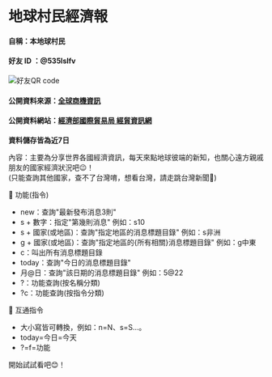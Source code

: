 # 地球村民經濟報
#### 自稱：本地球村民 
#### 好友 ID ：@535lslfv 
![好友QR code](https://i.imgur.com/TUozfXD.png) 
#### 公開資料來源：[全球商機資訊](https://www.trade.gov.tw/Api/Get/pages?nodeid=45&timeRestrict=true) 
#### 公開資料網站：[經濟部國際貿易局 經貿資訊網](https://www.trade.gov.tw/World/List.aspx?code=7020&nodeID=45&areaID=4&country=b645Lit5ZyL5aSn6Zm4) 
**資料儲存皆為近7日** <br>
 
 內容：主要為分享世界各國經濟資訊，每天來點地球彼端的新知，也關心遠方親戚朋友的國家經濟狀況吧😉！ <br>
 (只能查詢其他國家，查不了台灣唷，想看台灣，請走跳台灣新聞🤠) <br>
  
 🧰 功能(指令)
 - new：查詢"最新發布消息3則"
 - s + 數字：指定"第幾則消息" 例如：s10 
 - s + 國家(或地區)：查詢"指定地區的消息標題目錄" 例如：s非洲
 - g + 國家(或地區)：查詢"指定地區的{所有相關}消息標題目錄" 例如：g中東
 - c：叫出所有消息標題目錄 
 - today：查詢"今日的消息標題目錄"
 - 月@日：查詢"該日期的消息標題目錄" 例如：5@22
 - ?：功能查詢(按名稱分類) 
 - ?c：功能查詢(按指令分類) 

🧰 互通指令
 - 大小寫皆可轉換，例如：n=N、s=S...。
 - today=今日=今天
 - ?=f=功能

開始試試看吧😊！ 

